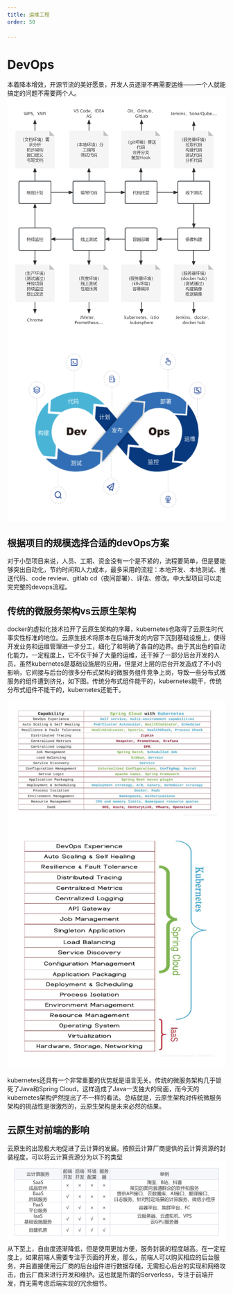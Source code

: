 ```yaml
---
title: 运维工程
order: 50

---
```


# DevOps
本着降本增效，开源节流的美好愿景，开发人员逐渐不再需要运维——一个人就能搞定的问题不需要两个人。
![devops](./devops.png)
![devops](./devops2.png)

## 根据项目的规模选择合适的devOps方案
对于小型项目来说，人员、工期、资金没有一个是不紧的，流程要简单，但是要能够突出自动化，节约时间和人力成本，最多采用的流程：本地开发、本地测试、推送代码、code review、gitlab cd（夜间部署）、评估、修改。中大型项目可以走完完整的devops流程。


## 传统的微服务架构vs云原生架构
docker的虚拟化技术拉开了云原生架构的序幕，kubernetes也取得了云原生时代事实性标准的地位。云原生技术将原本在后端开发的内容下沉到基础设施上，使得开发业务和运维管理进一步分工，细化了和明确了各自的边界。由于其出色的自动化能力，一定程度上，它不仅干掉了大量的运维，还干掉了一部分后台开发的人员，虽然kubernetes是基础设施层的应用，但是对上层的后台开发造成了不小的影响，它间接与后台的很多分布式架构的微服务组件竞争上岗，导致一些分布式微服务的组件遭到挤兑，如下图。传统分布式组件能干的，kubernetes能干，传统分布式组件不能干的，kubernetes还能干。

![devops](./devops3.png)
![devops](./devops4.png)

kubernetes还具有一个非常重要的优势就是语言无关。传统的微服务架构几乎锁死了Java和Spring Cloud，这样造成了Java一支独大的局面，而今天的kubernetes架构俨然提出了不一样的看法。总结就是，云原生架构对传统微服务架构的挑战性是很激烈的，云原生架构是未来必然的结果。

## 云原生对前端的影响
云原生的出现极大地促进了云计算的发展。按照云计算厂商提供的云计算资源的封装程度，可以将云计算资源分为以下的类型
![saas](./saas.png)
从下至上，自由度逐渐降低，但是使用更加方便，服务封装的程度越高。在一定程度上，如果前端人需要专注于页面的开发，那么，前端人可以购买相应的后台服务，并且直接使用云厂商的后台组件进行数据存储，无需担心后台的实现和网络攻击，由云厂商来进行开发和维护。这也就是所谓的Serverless，专注于前端开发，而无需考虑后端实现的冗余细节。


